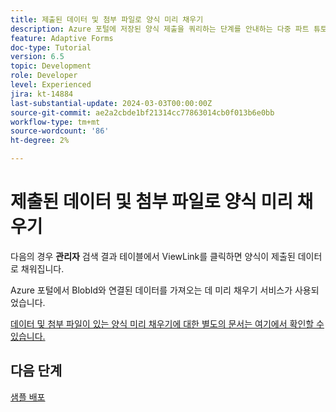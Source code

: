```yaml
---
title: 제출된 데이터 및 첨부 파일로 양식 미리 채우기
description: Azure 포털에 저장된 양식 제출을 쿼리하는 단계를 안내하는 다중 파트 튜토리얼입니다.
feature: Adaptive Forms
doc-type: Tutorial
version: 6.5
topic: Development
role: Developer
level: Experienced
jira: kt-14884
last-substantial-update: 2024-03-03T00:00:00Z
source-git-commit: ae2a2cbde1bf21314cc77863014cb0f013b6e0bb
workflow-type: tm+mt
source-wordcount: '86'
ht-degree: 2%

---
```


# 제출된 데이터 및 첨부 파일로 양식 미리 채우기

다음의 경우 **관리자** 검색 결과 테이블에서 ViewLink를 클릭하면 양식이 제출된 데이터로 채워집니다.

Azure 포털에서 BlobId와 연결된 데이터를 가져오는 데 미리 채우기 서비스가 사용되었습니다.

[데이터 및 첨부 파일이 있는 양식 미리 채우기에 대한 별도의 문서는 여기에서 확인할 수 있습니다.](https://experienceleague.adobe.com/docs/experience-manager-learn/forms/prefill-form-with-data-attachments/introduction.html)

## 다음 단계

[샘플 배포](./part5.md)
